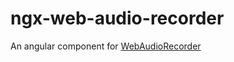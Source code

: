 # ngx-web-audio-recorder
An angular component for [WebAudioRecorder](https://github.com/shikuntian/web-audio-recorder-js)
